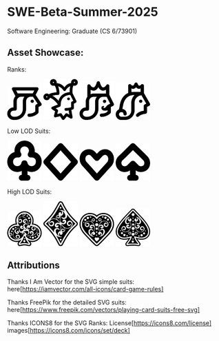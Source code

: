# SWE-Beta-Summer-2025
Software Engineering: Graduate (CS 6/73901)

## Asset Showcase:
Ranks:

<img src="p5-cards/assets/rank/jack.png" alt="Jack" width="80"/>
<img src="p5-cards/assets/rank/joker.png" alt="Joker" width="80"/>
<img src="p5-cards/assets/rank/king.png" alt="King" width="80"/>
<img src="p5-cards/assets/rank/queen.png" alt="Queen" width="80"/>

Low LOD Suits:

<img src="p5-cards/assets/suits/club.png" alt="Club" width="80"/>
<img src="p5-cards/assets/suits/diamond.png" alt="Diamond" width="80"/>
<img src="p5-cards/assets/suits/heart.png" alt="Heart" width="80"/>
<img src="p5-cards/assets/suits/spade.png" alt="Spade" width="80"/>

High LOD Suits:

<img src="p5-cards/assets/suits/club_detail.png" alt="Detailed Club" width="80"/>
<img src="p5-cards/assets/suits/diamond_detail.png" alt="Detailed Diamond" width="80"/>
<img src="p5-cards/assets/suits/heart_detail.png" alt="Detailed Heart" width="80"/>
<img src="p5-cards/assets/suits/spade_detail.png" alt="Detailed Spade" width="80"/>



## Attributions
Thanks I Am Vector for the SVG simple suits: here[https://iamvector.com/all-icons/card-game-rules]

Thanks FreePik for the detailed SVG suits: here[https://www.freepik.com/vectors/playing-card-suits-free-svg]

Thanks ICONS8 for the SVG Ranks: License[https://icons8.com/license]
images[https://icons8.com/icons/set/deck]